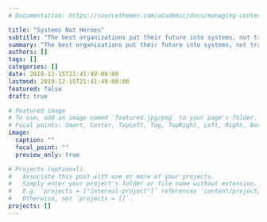 ```yaml
---
# Documentation: https://sourcethemes.com/academic/docs/managing-content/

title: "Systems Not Heroes"
subtitle: "The best organizations put their future into systems, not transient heroes"
summary: "The best organizations put their future into systems, not transient heroes"
authors: []
tags: []
categories: []
date: 2019-12-15T21:41:49-08:00
lastmod: 2019-12-15T21:41:49-08:00
featured: false
draft: true

# Featured image
# To use, add an image named `featured.jpg/png` to your page's folder.
# Focal points: Smart, Center, TopLeft, Top, TopRight, Left, Right, BottomLeft, Bottom, BottomRight.
image:
  caption: ""
  focal_point: ""
  preview_only: true

# Projects (optional).
#   Associate this post with one or more of your projects.
#   Simply enter your project's folder or file name without extension.
#   E.g. `projects = ["internal-project"]` references `content/project/deep-learning/index.md`.
#   Otherwise, set `projects = []`.
projects: []
---
```

